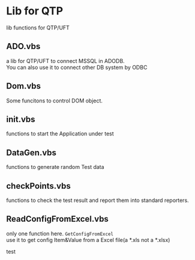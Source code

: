 Lib for QTP    
=========
lib functions for QTP/UFT

## ADO.vbs    

a lib for QTP/UFT to connect MSSQL in ADODB.    
You can also use it to connect other DB system by ODBC

## Dom.vbs    

Some funcitons to control DOM object.

## init.vbs    

functions to start the Application under test

## DataGen.vbs

functions to generate random Test data

## checkPoints.vbs

functions to check the test result and report them into standard reporters.

## ReadConfigFromExcel.vbs
only one function here. 
`GetConfigFromExcel`    
use it to get config Item&Value from a Excel file(a *.xls not a *.xlsx)

test
